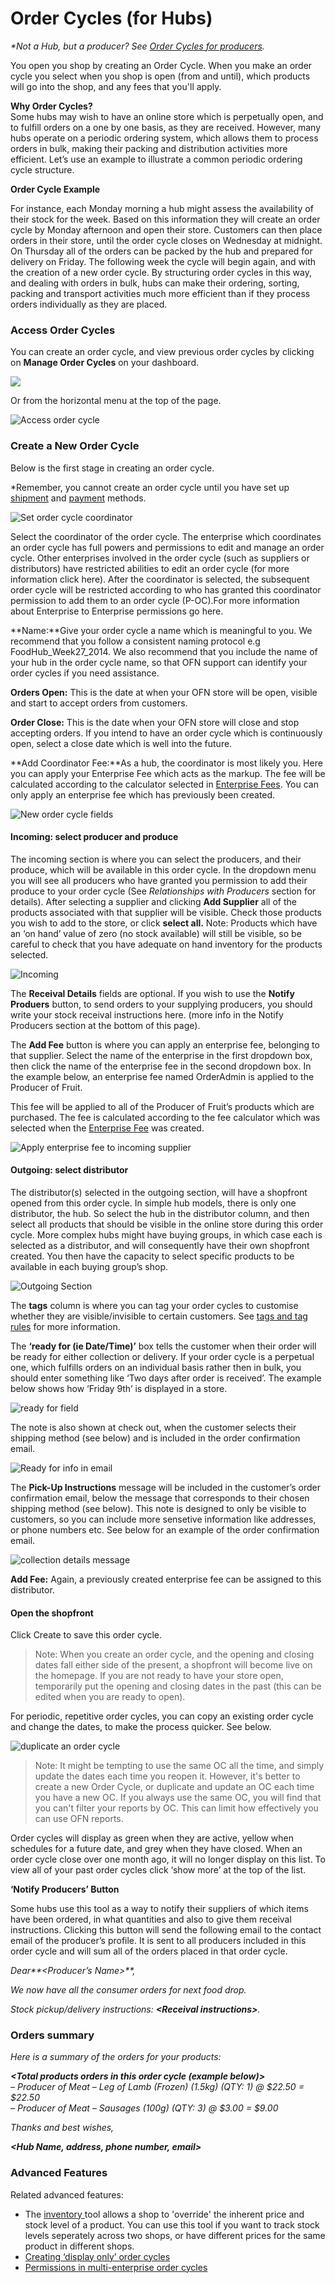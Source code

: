 # Order Cycles \(for Hubs\)

_\*Not a Hub, but a producer? See_ [_Order Cycles for producers_](order-cycles-for-producers.md)_._

You open you shop by creating an Order Cycle. When you make an order cycle you select when you shop is open \(from and until\), which products will go into the shop, and any fees that you'll apply.

**Why Order Cycles?**    
Some hubs may wish to have an online store which is perpetually open, and to fulfill orders on a one by one basis, as they are received. However, many hubs operate on a periodic ordering system, which allows them to process orders in bulk, making their packing and distribution activities more efficient. Let’s use an example to illustrate a common periodic ordering cycle structure.

**Order Cycle Example**

For instance, each Monday morning a hub might assess the availability of their stock for the week. Based on this information they will create an order cycle by Monday afternoon and open their store. Customers can then place orders in their store, until the order cycle closes on Wednesday at midnight. On Thursday all of the orders can be packed by the hub and prepared for delivery on Friday. The following week the cycle will begin again, and with the creation of a new order cycle. By structuring order cycles in this way, and dealing with orders in bulk, hubs can make their ordering, sorting, packing and transport activities much more efficient than if they process orders individually as they are placed.

### Access Order Cycles

You can create an order cycle, and view previous order cycles by clicking on **Manage Order Cycles** on your dashboard.

![](https://openfoodnetwork.org/wp-content/uploads/2015/05/Order-Cycle.png)

Or from the horizontal menu at the top of the page.

![Access order cycle](https://openfoodnetwork.org/wp-content/uploads/2015/05/Access-order-cycle.png)

### Create a New Order Cycle

Below is the first stage in creating an order cycle.

\*Remember, you cannot create an order cycle until you have set up [shipment](shipping-methods.md) and [payment](https://github.com/ofn-user-guide/ofn-user-guide-master/tree/d5a1113e673b0e22198ca207b1db61339799868a/payment-methods-2.md) methods.

![Set order cycle coordinator](https://openfoodnetwork.org/wp-content/uploads/2015/05/Set-coordinator.png)

Select the coordinator of the order cycle. The enterprise which coordinates an order cycle has full powers and permissions to edit and manage an order cycle. Other enterprises involved in the order cycle \(such as suppliers or distributors\) have restricted abilities to edit an order cycle \(for more information click here\). After the coordinator is selected, the subsequent order cycle will be restricted according to who has granted this coordinator permission to add them to an order cycle \(P-OC\).For more information about Enterprise to Enterprise permissions go here.

**Name:**Give your order cycle a name which is meaningful to you. We recommend that you follow a consistent naming protocol e.g FoodHub\_Week27\_2014. We also recommend that you include the name of your hub in the order cycle name, so that OFN support can identify your order cycles if you need assistance.

**Orders Open:** This is the date at when your OFN store will be open, visible and start to accept orders from customers.

**Order Close:** This is the date when your OFN store will close and stop accepting orders. If you intend to have an order cycle which is continuously open, select a close date which is well into the future.

**Add Coordinator Fee:**As a hub, the coordinator is most likely you. Here you can apply your Enterprise Fee which acts as the markup. The fee will be calculated according to the calculator selected in [Enterprise Fees](enterprise-fees.md). You can only apply an enterprise fee which has previously been created.

![New order cycle fields](https://openfoodnetwork.org/wp-content/uploads/2015/05/New-order-cycle-3.png)

#### Incoming: select producer and produce

The incoming section is where you can select the producers, and their produce, which will be available in this order cycle. In the dropdown menu you will see all producers who have granted you permission to add their produce to your order cycle \(See _Relationships with Producers_ section for details\). After selecting a supplier and clicking **Add Supplier** all of the products associated with that supplier will be visible. Check those products you wish to add to the store, or click **select all.** Note: Products which have an ‘on hand’ value of zero \(no stock available\) will still be visible, so be careful to check that you have adequate on hand inventory for the products selected.

![Incoming](https://openfoodnetwork.org/wp-content/uploads/2015/05/Incomiing.png)

The **Receival Details** fields are optional. If you wish to use the **Notify Produers** button, to send orders to your supplying producers, you should write your stock receival instructions here. \(more info in the Notify Producers section at the bottom of this page\).

The **Add Fee** button is where you can apply an enterprise fee, belonging to that supplier. Select the name of the enterprise in the first dropdown box, then click the name of the enterprise fee in the second dropdown box. In the example below, an enterprise fee named OrderAdmin is applied to the Producer of Fruit.

This fee will be applied to all of the Producer of Fruit’s products which are purchased. The fee is calculated according to the fee calculator which was selected when the [Enterprise Fee](enterprise-fees.md) was created.

![Apply enterprise fee to incoming supplier](https://openfoodnetwork.org/wp-content/uploads/2015/05/Enterprise-Fee.png)

#### Outgoing: select distributor

The distributor\(s\) selected in the outgoing section, will have a shopfront opened from this order cycle. In simple hub models, there is only one distributor, the hub. So select the hub in the distributor column, and then select all products that should be visible in the online store during this order cycle. More complex hubs might have buying groups, in which case each is selected as a distributor, and will consequently have their own shopfront created. You then have the capacity to select specific products to be available in each buying group’s shop.

![Outgoing Section](https://openfoodnetwork.org/wp-content/uploads/2015/05/Outoging-New.png)

The **tags** column is where you can tag your order cycles to customise whether they are visible/invisible to certain customers. See [tags and tag rules](../advanced-features/shop-setup/tags-and-tag-rules.md) for more information.

The **‘ready for \(ie Date/Time\)’** box tells the customer when their order will be ready for either collection or delivery. If your order cycle is a perpetual one, which fulfills orders on an individual basis rather then in bulk, you should enter something like ‘Two days after order is received’. The example below shows how ‘Friday 9th’ is displayed in a store.

![ready for field](https://openfoodnetwork.org/wp-content/uploads/2015/05/Ready-for.png)

The note is also shown at check out, when the customer selects their shipping method \(see below\) and is included in the order confirmation email.

![Ready for info in email](https://openfoodnetwork.org/wp-content/uploads/2015/05/shipping-info.png)

The **Pick-Up Instructions** message will be included in the customer’s order confirmation email, below the message that corresponds to their chosen shipping method \(see below\). This note is designed to only be visible to customers, so you can include more sensetive information like addresses, or phone numbers etc. See below for an example of the order confirmation email.

![collection details message](https://openfoodnetwork.org/wp-content/uploads/2015/05/Collection-details.png)

**Add Fee:** Again, a previously created enterprise fee can be assigned to this distributor.

#### Open the shopfront

Click Create to save this order cycle.

> Note: When you create an order cycle, and the opening and closing dates fall either side of the present, a shopfront will become live on the homepage. If you are not ready to have your store open, temporarily put the opening and closing dates in the past \(this can be edited when you are ready to open\).

For periodic, repetitive order cycles, you can copy an existing order cycle and change the dates, to make the process quicker. See below.

![duplicate an order cycle](https://openfoodnetwork.org/wp-content/uploads/2015/05/copy-order-cycle.png)

> Note: It might be tempting to use the same OC all the time, and simply update the dates each time you reopen it. However, it's better to create a new Order Cycle, or duplicate and update an OC each time you have a new OC. If you always use the same OC, you will find that you can't filter your reports by OC. This can limit how effectively you can use OFN reports.

Order cycles will display as green when they are active, yellow when schedules for a future date, and grey when they have closed. When an order cycle close over one month ago, it will no longer display on this list. To view all of your past order cycles click ‘show more’ at the top of the list.

**‘Notify Producers’ Button**

Some hubs use this tool as a way to notify their suppliers of which items have been ordered, in what quantities and also to give them receival instructions. Clicking this button will send the following email to the contact email of the producer’s profile. It is sent to all producers included in this order cycle and will sum all of the orders placed in that order cycle.

_Dear**&lt;Producer’s Name&gt;**,_

_We now have all the consumer orders for next food drop._

_Stock pickup/delivery instructions: **&lt;Receival instructions&gt;**._

### Orders summary

_Here is a summary of the orders for your products:_

_**&lt;Total products orders in this order cycle \(example below\)&gt;**  
– Producer of Meat – Leg of Lamb \(Frozen\) \(1.5kg\) \(QTY: 1\) @ $22.50 = $22.50  
– Producer of Meat – Sausages \(100g\) \(QTY: 3\) @ $3.00 = $9.00_

_Thanks and best wishes,_

_**&lt;Hub Name, address, phone number, email&gt;**_

### Advanced Features

Related advanced features:

* The [inventory ](../advanced-features/products/inventory-tool.md)tool allows a shop to 'override' the inherent price and stock level of a product. You can use this tool if you want to track stock levels seperately across two shops, or have different prices for the same product in different shops.
* [Creating ‘display only’ order cycles](../advanced-features/order-cycles/display-only-order-cycles.md)
* [Permissions in multi-enterprise order cycles](../advanced-features/collaboration-with-other-enterprises/permissions-in-multi-enterprise-order-cycles.md)

